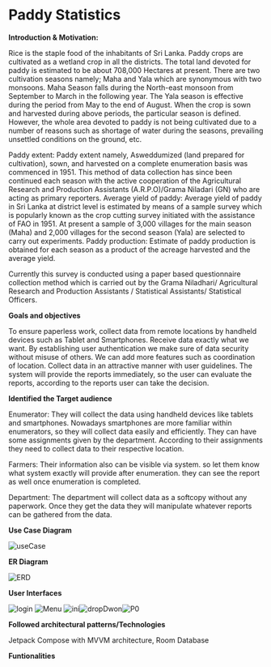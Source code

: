 # Paddy Statistics



**Introduction & Motivation:**

Rice is the staple food of the inhabitants of Sri Lanka. Paddy crops are cultivated as a wetland crop in all the districts. The total land devoted for paddy is estimated to be about 708,000 Hectares at present. There are two cultivation seasons namely; Maha and Yala which are synonymous with two monsoons. Maha Season falls during the North-east monsoon from September to March in the following year. The Yala season is effective during the period from May to the end of August. When the crop is sown and harvested during above periods, the particular season is defined. However, the whole area devoted to paddy is not being cultivated due to a number of reasons such as shortage of water during the seasons, prevailing unsettled conditions on the ground, etc. 

Paddy extent: Paddy extent namely, Asweddumized (land prepared for cultivation), sown, and harvested on a complete enumeration basis was commenced in 1951. This method of data collection has since been continued each season with the active cooperation of the Agricultural Research and Production Assistants (A.R.P.O)/Grama Niladari (GN) who are acting as primary reporters.
Average yield of paddy: Average yield of paddy in Sri Lanka at district level is estimated by means of a sample survey which is popularly known as the crop cutting survey initiated with the assistance of FAO in 1951. At present a sample of 3,000 villages for the main season (Maha) and 2,000 villages for the second season (Yala) are selected to carry out experiments.
Paddy production: Estimate of paddy production is obtained for each season as a product of the acreage harvested and the average yield.

Currently this survey is conducted using a paper based questionnaire collection method which is carried out by the Grama Niladhari/ Agricultural Research and Production Assistants / Statistical Assistants/ Statistical Officers.

**Goals and objectives**

To ensure paperless work, collect data from remote locations by handheld devices such as Tablet and Smartphones.
Receive data exactly what we want.
By establishing user authentication we make sure of data security without misuse of others.
We can add more features such as coordination of location.
Collect data in an attractive manner with user guidelines.
The system will provide the reports immediately, so the user can evaluate the reports, according to the reports user can take the decision.

**Identified the Target audience**

Enumerator: They will collect the data using handheld devices like tablets and smartphones. Nowadays smartphones are more familiar within enumerators, so they will collect data easily and efficiently. They can have some assignments given by the department. According to their assignments they need to collect data to their respective location.

Farmers: Their information also can be visible via system. so let them know what system exactly will provide after enumeration. they can see the report as well once enumeration is completed.

Department: The department will collect data as a softcopy without any paperwork. Once they get the data they will manipulate whatever reports can be gathered from the data.

**Use Case Diagram**

![useCase](https://user-images.githubusercontent.com/6000700/215914255-d3d30b2e-eff8-45a2-ab4f-b4c2250d613a.JPG)


**ER Diagram**

![ERD](https://user-images.githubusercontent.com/6000700/215913981-f8d8c5bb-50b0-4ff4-9d18-814acd52b351.JPG)


**User Interfaces**

![login](https://user-images.githubusercontent.com/6000700/215913201-5f2cf77e-fea8-47df-b309-ce4ca8918b0c.JPG)  ![Menu](https://user-images.githubusercontent.com/6000700/215913251-fd5e9c58-daf6-41c6-8444-bb9a4ae18976.JPG) ![ini](https://user-images.githubusercontent.com/6000700/215913289-49cfe24f-d63a-4a2e-b526-e35b55ba4346.JPG)![dropDwon](https://user-images.githubusercontent.com/6000700/215913314-f33880c6-c8e2-4bd4-bffb-76291a507e85.JPG)![P0](https://user-images.githubusercontent.com/6000700/215938463-f3f066f1-e324-4f15-8b38-27ad6773af1d.jpeg)


**Followed architectural patterns/Technologies**

Jetpack Compose with MVVM architecture, Room Database

**Funtionalities**
